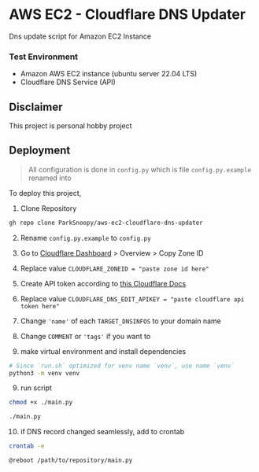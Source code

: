 
# AWS EC2 - Cloudflare DNS Updater

Dns update script for Amazon EC2 Instance


### Test Environment
* Amazon AWS EC2 instance (ubuntu server 22.04 LTS)
* Cloudflare DNS Service (API)

## Disclaimer

This project is personal hobby project


## Deployment

> All configuration is done in `config.py`
> which is file `config.py.example` renamed into

To deploy this project, 

1. Clone Repository

```bash
gh repo clone ParkSnoopy/aws-ec2-cloudflare-dns-updater
```

2. Rename `config.py.example` to `config.py`

3. Go to [Cloudflare Dashboard](https://dash.cloudflare.com/) > Overview > Copy Zone ID 

4. Replace value `CLOUDFLARE_ZONEID = "paste zone id here"`

5. Create API token according to [this Cloudflare Docs](https://developers.cloudflare.com/fundamentals/api/get-started/create-token/)

6. Replace value `CLOUDFLARE_DNS_EDIT_APIKEY = "paste cloudflare api token here"`

7. Change `'name'` of each `TARGET_DNSINFOS` to your domain name

8. Change `COMMENT` or `'tags'` if you want to

9. make virtual environment and install dependencies

```bash
# Since `run.sh` optimized for venv name `venv`, use name `venv`
python3 -m venv venv
```

9. run script

```bash
chmod +x ./main.py
```
```bash
./main.py
```

10. if DNS record changed seamlessly, add to crontab

```bash
crontab -e
```

```nano
@reboot /path/to/repository/main.py
```

